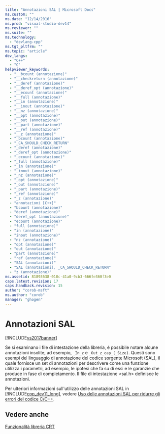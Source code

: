 ```yaml
---
title: "Annotazioni SAL | Microsoft Docs"
ms.custom: ""
ms.date: "12/14/2016"
ms.prod: "visual-studio-dev14"
ms.reviewer: ""
ms.suite: ""
ms.technology: 
  - "devlang-cpp"
ms.tgt_pltfrm: ""
ms.topic: "article"
dev_langs: 
  - "C++"
  - "C"
helpviewer_keywords: 
  - "__bcount (annotazione)"
  - "__checkreturn (annotazione)"
  - "__deref (annotazione)"
  - "__deref_opt (annotazione)"
  - "__ecount (annotazione)"
  - "__full (annotazione)"
  - "__in (annotazione)"
  - "__inout (annotazione)"
  - "__nz (annotazione)"
  - "__opt (annotazione)"
  - "__out (annotazione)"
  - "__part (annotazione)"
  - "__ref (annotazione)"
  - "__z (annotazione)"
  - "_bcount (annotazione)"
  - "_CA_SHOULD_CHECK_RETURN"
  - "_deref (annotazione)"
  - "_deref_opt (annotazione)"
  - "_ecount (annotazione)"
  - "_full (annotazione)"
  - "_in (annotazione)"
  - "_inout (annotazione)"
  - "_nz (annotazione)"
  - "_opt (annotazione)"
  - "_out (annotazione)"
  - "_part (annotazione)"
  - "_ref (annotazione)"
  - "_z (annotazione)"
  - "annotazioni [C++]"
  - "bcount (annotazione)"
  - "deref (annotazione)"
  - "deref_opt (annotazione)"
  - "ecount (annotazione)"
  - "full (annotazione)"
  - "in (annotazione)"
  - "inout (annotazione)"
  - "nz (annotazione)"
  - "opt (annotazione)"
  - "out (annotazione)"
  - "part (annotazione)"
  - "ref (annotazione)"
  - "SAL (annotazioni)"
  - "SAL (annotazioni), _CA_SHOULD_CHECK_RETURN"
  - "z (annotazione)"
ms.assetid: 81893638-010c-41a0-9cb3-666fe360f3e0
caps.latest.revision: 17
caps.handback.revision: 15
author: "corob-msft"
ms.author: "corob"
manager: "ghogen"
---
```

# Annotazioni SAL
[!INCLUDE[vs2017banner](../assembler/inline/includes/vs2017banner.md)]

Se si esaminano i file di intestazione della libreria, è possibile notare alcune annotazioni insolite, ad esempio, `_In_z` e `_Out_z_cap_(_Size)`.  Questi sono esempi del linguaggio di annotazione del codice sorgente Microsoft \(SAL\), il quale fornisce un set di annotazioni per descrivere come una funzione utilizza i parametri, ad esempio, le ipotesi che fa su di essi e le garanzie che produce in fase di completamento.  Il file di intestazione \<sal.h\> definisce le annotazioni.  
  
 Per ulteriori informazioni sull'utilizzo delle annotazioni SAL in [!INCLUDE[cpp_dev11_long](../build/includes/cpp_dev11_long_md.md)], vedere [Uso delle annotazioni SAL per ridurre gli errori del codice C\/C\+\+](../Topic/Using%20SAL%20Annotations%20to%20Reduce%20C-C++%20Code%20Defects.md).  
  
## Vedere anche  
 [Funzionalità libreria CRT](../c-runtime-library/crt-library-features.md)